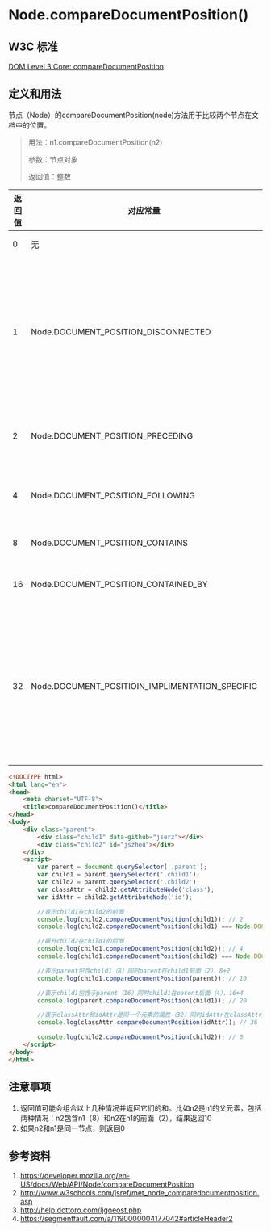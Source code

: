 # Node.compareDocumentPosition()

## W3C 标准
[DOM Level 3 Core: compareDocumentPosition](https://www.w3.org/TR/DOM-Level-3-Core/core.html#Node3-compareDocumentPosition)

## 定义和用法
节点（Node）的compareDocumentPosition(node)方法用于比较两个节点在文档中的位置。
> 用法：n1.compareDocumentPosition(n2)
>
> 参数：节点对象
>
> 返回值：整数

返回值 | 对应常量 | 意义
--- | --- | ---
0 | 无 | 同一节点
1 | Node.DOCUMENT_POSITION_DISCONNECTED | 没有位置关系，一般表示两个节点不在同一个文档中
2 | Node.DOCUMENT_POSITION_PRECEDING |  n2在n1的前面
4 | Node.DOCUMENT_POSITION_FOLLOWING | n2在n1的后面
8 | Node.DOCUMENT_POSITION_CONTAINS | n2包含n1
16 | Node.DOCUMENT_POSITION_CONTAINED_BY | n2包含于n1
32 | Node.DOCUMENT_POSITIOIN_IMPLIMENTATION_SPECIFIC  | 没有位置关系，或n2和n1是同一元素的属性节点

```html
<!DOCTYPE html>
<html lang="en">
<head>
    <meta charset="UTF-8">
    <title>compareDocumentPosition()</title>
</head>
<body>
    <div class="parent">
        <div class="child1" data-github="jserz"></div>
        <div class="child2" id="jszhou"></div>
    </div>
    <script>
        var parent = document.querySelector('.parent');
        var child1 = parent.querySelector('.child1');
        var child2 = parent.querySelector('.child2');
        var classAttr = child2.getAttributeNode('class');
        var idAttr = child2.getAttributeNode('id');

        //表示child1在child2的前面
        console.log(child2.compareDocumentPosition(child1)); // 2
        console.log(child2.compareDocumentPosition(child1) === Node.DOCUMENT_POSITION_PRECEDING); // true

        //飙升child2在child1的后面
        console.log(child1.compareDocumentPosition(child2)); // 4
        console.log(child1.compareDocumentPosition(child2) === Node.DOCUMENT_POSITION_FOLLOWING); // true

        //表示parent包含child1（8）同时parent在child1前面（2），8+2
        console.log(child1.compareDocumentPosition(parent)); // 10

        //表示child1包含于parent（16）同时child1在parent后面（4），16+4
        console.log(parent.compareDocumentPosition(child1)); // 20

        //表示classAttr和idAttr是同一个元素的属性（32）同时idAttr在classAttr后面（4），32+4
        console.log(classAttr.compareDocumentPosition(idAttr)); // 36

        console.log(child2.compareDocumentPosition(child2)); // 0
    </script>
</body>
</html>
```

## 注意事项
1. 返回值可能会组合以上几种情况并返回它们的和。比如n2是n1的父元素，包括两种情况：n2包含n1（8）和n2在n1的前面（2），结果返回10
2. 如果n2和n1是同一节点，则返回0

## 参考资料
1. https://developer.mozilla.org/en-US/docs/Web/API/Node/compareDocumentPosition
2. http://www.w3schools.com/jsref/met_node_comparedocumentposition.asp
3. http://help.dottoro.com/ljgoeost.php
4. https://segmentfault.com/a/1190000004177042#articleHeader2